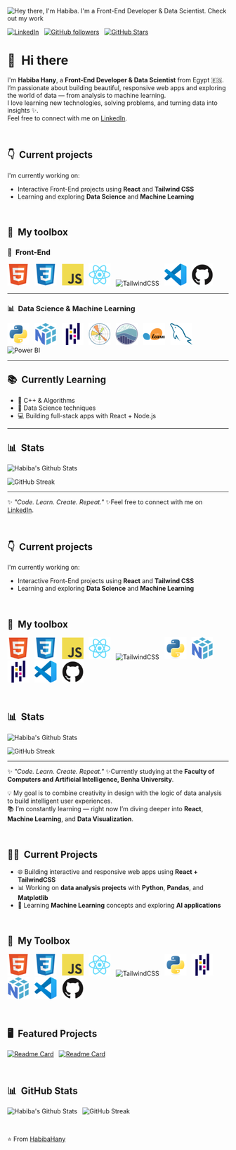 ![Hey there, I'm Habiba. I'm a Front-End Developer & Data Scientist. Check out my work](https://github.com/CyrisXD/CyrisXD/raw/master/header.gif)

[![LinkedIn](https://img.shields.io/badge/LinkedIn-Habiba%20Hany-0A66C2?style=for-the-badge&logo=linkedin)](https://www.linkedin.com/in/habiba-hany-752829330) &nbsp;
[![GitHub followers](https://img.shields.io/github/followers/habiba?logo=GitHub&style=for-the-badge)](https://github.com/habiba) &nbsp;
[![GitHub Stars](https://img.shields.io/github/stars/habiba?logo=github&style=for-the-badge)](https://github.com/habiba)

# 👋 &nbsp;Hi there

I'm **Habiba Hany**, a **Front-End Developer & Data Scientist** from Egypt 🇪🇬.  
I’m passionate about building beautiful, responsive web apps and exploring the world of data — from analysis to machine learning.  
I love learning new technologies, solving problems, and turning data into insights ✨.  
Feel free to connect with me on [LinkedIn](https://www.linkedin.com/in/habiba-hany-752829330).

&nbsp;

## 👇 &nbsp;Current projects

I'm currently working on:
- Interactive Front-End projects using **React** and **Tailwind CSS**  
- Learning and exploring **Data Science** and **Machine Learning**

&nbsp;

## 🧰 &nbsp;My toolbox

### 🎨 &nbsp;Front-End
<img src="https://raw.githubusercontent.com/devicons/devicon/master/icons/html5/html5-original.svg" width="50" height="50" alt="HTML5"/> &nbsp;
<img src="https://raw.githubusercontent.com/devicons/devicon/master/icons/css3/css3-original.svg" width="50" height="50" alt="CSS3"/> &nbsp;
<img src="https://raw.githubusercontent.com/devicons/devicon/master/icons/javascript/javascript-original.svg" width="50" height="50" alt="JavaScript"/> &nbsp;
<img src="https://raw.githubusercontent.com/devicons/devicon/master/icons/react/react-original.svg" width="50" height="50" alt="React"/> &nbsp;
<img src="https://github.com/CyrisXD/CyrisXD/raw/master/assets/TailwindCSS.png" alt="TailwindCSS" width="50" height="50"/> &nbsp;
<img src="https://raw.githubusercontent.com/devicons/devicon/master/icons/vscode/vscode-original.svg" width="50" height="50" alt="VSCode"/> &nbsp;
<img src="https://raw.githubusercontent.com/devicons/devicon/master/icons/github/github-original.svg" width="50" height="50" alt="GitHub"/>

---

### 📊 &nbsp;Data Science & Machine Learning
<img src="https://raw.githubusercontent.com/devicons/devicon/master/icons/python/python-original.svg" width="50" height="50" alt="Python"/> &nbsp;
<img src="https://raw.githubusercontent.com/devicons/devicon/master/icons/numpy/numpy-original.svg" width="50" height="50" alt="NumPy"/> &nbsp;
<img src="https://raw.githubusercontent.com/devicons/devicon/master/icons/pandas/pandas-original.svg" width="50" height="50" alt="Pandas"/> &nbsp;
<img src="https://raw.githubusercontent.com/devicons/devicon/master/icons/matplotlib/matplotlib-original.svg" width="50" height="50" alt="Matplotlib"/> &nbsp;
<img src="https://raw.githubusercontent.com/devicons/devicon/master/icons/seaborn/seaborn-original.svg" width="50" height="50" alt="Seaborn"/> &nbsp;
<img src="https://raw.githubusercontent.com/devicons/devicon/master/icons/scikitlearn/scikitlearn-original.svg" width="50" height="50" alt="Scikit-learn"/> &nbsp;
<img src="https://raw.githubusercontent.com/devicons/devicon/master/icons/mysql/mysql-original.svg" width="50" height="50" alt="MySQL"/> &nbsp;
<img src="https://raw.githubusercontent.com/devicons/devicon/master/icons/powerbi/powerbi-original.svg" width="50" height="50" alt="Power BI"/>

---

## 📚 &nbsp;Currently Learning
- 🧠 C++ & Algorithms  
- 🤖 Data Science techniques  
- 💻 Building full-stack apps with React + Node.js  

---

## 📊 &nbsp;Stats

![Habiba's Github Stats](https://github-readme-stats.vercel.app/api?username=habiba&hide=contribs,prs&show_icons=true&bg_color=0d1116&title_color=ce09ec&text_color=a4aacb&icon_color=007ec6)

![GitHub Streak](https://github-readme-streak-stats.herokuapp.com/?user=habiba&theme=dark&count_private=true&bg_color=0d1116&title_color=ce09ec&text_color=a4aacb&icon_color=007ec6)

---

✨ _"Code. Learn. Create. Repeat."_ ✨Feel free to connect with me on [LinkedIn](https://www.linkedin.com/in/habiba-hany-752829330).

&nbsp;

## 👇 &nbsp;Current projects

I'm currently working on:
- Interactive Front-End projects using **React** and **Tailwind CSS**  
- Learning and exploring **Data Science** and **Machine Learning**

&nbsp;

## 🧰 &nbsp;My toolbox

<img src="https://raw.githubusercontent.com/devicons/devicon/master/icons/html5/html5-original.svg" width="50" height="50" alt="HTML5"/> &nbsp;
<img src="https://raw.githubusercontent.com/devicons/devicon/master/icons/css3/css3-original.svg" width="50" height="50" alt="CSS3"/> &nbsp;
<img src="https://raw.githubusercontent.com/devicons/devicon/master/icons/javascript/javascript-original.svg" width="50" height="50" alt="JavaScript"/> &nbsp;
<img src="https://raw.githubusercontent.com/devicons/devicon/master/icons/react/react-original.svg" width="50" height="50" alt="React"/> &nbsp;
<img src="https://github.com/CyrisXD/CyrisXD/raw/master/assets/TailwindCSS.png" alt="TailwindCSS"/> &nbsp;
<img src="https://raw.githubusercontent.com/devicons/devicon/master/icons/python/python-original.svg" width="50" height="50" alt="Python"/> &nbsp;
<img src="https://raw.githubusercontent.com/devicons/devicon/master/icons/numpy/numpy-original.svg" width="50" height="50" alt="NumPy"/> &nbsp;
<img src="https://raw.githubusercontent.com/devicons/devicon/master/icons/pandas/pandas-original.svg" width="50" height="50" alt="Pandas"/> &nbsp;
<img src="https://raw.githubusercontent.com/devicons/devicon/master/icons/vscode/vscode-original.svg" width="50" height="50" alt="VSCode"/> &nbsp;
<img src="https://raw.githubusercontent.com/devicons/devicon/master/icons/github/github-original.svg" width="50" height="50" alt="GitHub"/>

&nbsp;

## 📊 &nbsp;Stats

![Habiba's Github Stats](https://github-readme-stats.vercel.app/api?username=HabibaHany&hide=contribs,prs&show_icons=true&bg_color=0d1116&title_color=ce09ec&text_color=a4aacb&icon_color=007ec6)

![GitHub Streak](https://github-readme-streak-stats.herokuapp.com/?user=HabibaHany&theme=dark&count_private=true&bg_color=0d1116&title_color=ce09ec&text_color=a4aacb&icon_color=007ec6)

---

✨ _"Code. Learn. Create. Repeat."_ ✨Currently studying at the **Faculty of Computers and Artificial Intelligence, Benha University**.  

💡 My goal is to combine creativity in design with the logic of data analysis to build intelligent user experiences.  
📚 I’m constantly learning — right now I’m diving deeper into **React**, **Machine Learning**, and **Data Visualization**.

&nbsp;

## 👩‍💻 &nbsp;Current Projects

- 🌐 Building interactive and responsive web apps using **React + TailwindCSS**
- 📊 Working on **data analysis projects** with **Python**, **Pandas**, and **Matplotlib**
- 🤖 Learning **Machine Learning** concepts and exploring **AI applications**

&nbsp;

## 🧰 &nbsp;My Toolbox

<img src="https://raw.githubusercontent.com/devicons/devicon/master/icons/html5/html5-original.svg" alt="HTML5" width="50" height="50"/> &nbsp;
<img src="https://raw.githubusercontent.com/devicons/devicon/master/icons/css3/css3-original.svg" alt="CSS3" width="50" height="50"/> &nbsp;
<img src="https://raw.githubusercontent.com/devicons/devicon/master/icons/javascript/javascript-original.svg" alt="JavaScript" width="50" height="50"/> &nbsp;
<img src="https://raw.githubusercontent.com/devicons/devicon/master/icons/react/react-original.svg" alt="ReactJS" width="50" height="50"/> &nbsp;
<img src="https://github.com/CyrisXD/CyrisXD/raw/master/assets/TailwindCSS.png" alt="TailwindCSS" width="50"/> &nbsp;
<img src="https://raw.githubusercontent.com/devicons/devicon/master/icons/python/python-original.svg" alt="Python" width="50" height="50"/> &nbsp;
<img src="https://raw.githubusercontent.com/devicons/devicon/master/icons/pandas/pandas-original.svg" alt="Pandas" width="50" height="50"/> &nbsp;
<img src="https://raw.githubusercontent.com/devicons/devicon/master/icons/numpy/numpy-original.svg" alt="NumPy" width="50" height="50"/> &nbsp;
<img src="https://raw.githubusercontent.com/devicons/devicon/master/icons/vscode/vscode-original.svg" alt="VSCode" width="50" height="50"/> &nbsp;
<img src="https://raw.githubusercontent.com/devicons/devicon/master/icons/github/github-original.svg" alt="GitHub" width="50" height="50"/> 

&nbsp;

## 🖥 &nbsp;Featured Projects

[![Readme Card](https://github-readme-stats.vercel.app/api/pin/?username=HabibaHany&repo=Portfolio&bg_color=0d1116&title_color=ff69b4&text_color=a4aacb&icon_color=ff69b4)](https://github.com/HabibaHany/Portfolio)
&nbsp;
[![Readme Card](https://github-readme-stats.vercel.app/api/pin/?username=HabibaHany&repo=Data-Analysis-Projects&bg_color=0d1116&title_color=ff69b4&text_color=a4aacb&icon_color=ff69b4)](https://github.com/HabibaHany/Data-Analysis-Projects)

&nbsp;

## 📊 &nbsp;GitHub Stats

![Habiba's Github Stats](https://github-readme-stats.vercel.app/api?username=HabibaHany&show_icons=true&bg_color=0d1116&title_color=ff69b4&text_color=a4aacb&icon_color=ff69b4)
&nbsp;
![GitHub Streak](https://github-readme-streak-stats.herokuapp.com/?user=HabibaHany&theme=dark&count_private=true&background=0d1116&ring=ff69b4&fire=ff69b4&currStreakLabel=ff69b4)

&nbsp;

⭐️ From [HabibaHany](https://github.com/HabibaHany)
